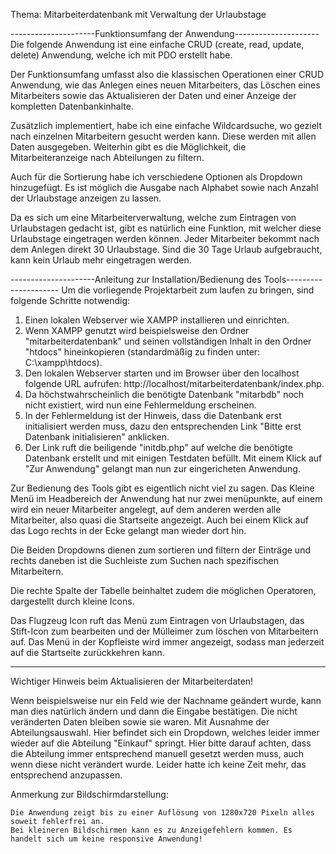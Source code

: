 Thema: Mitarbeiterdatenbank mit Verwaltung der Urlaubstage


---------------------Funktionsumfang der Anwendung---------------------
Die folgende Anwendung ist eine einfache CRUD (create, read, update, delete) Anwendung, welche ich mit PDO erstellt habe.

Der Funktionsumfang umfasst also die klassischen Operationen einer CRUD Anwendung, wie das Anlegen eines neuen Mitarbeiters,
das Löschen eines Mitarbeiters sowie das Aktualisieren der Daten und einer Anzeige der kompletten Datenbankinhalte.

Zusätzlich implementiert, habe ich eine einfache Wildcardsuche, wo gezielt nach einzelnen Mitarbeitern gesucht werden kann.
Diese werden mit allen Daten ausgegeben. Weiterhin gibt es die Möglichkeit, die Mitarbeiteranzeige nach Abteilungen zu filtern.

Auch für die Sortierung habe ich verschiedene Optionen als Dropdown hinzugefügt. Es ist möglich die Ausgabe nach Alphabet sowie nach Anzahl 
der Urlaubstage anzeigen zu lassen.

Da es sich um eine Mitarbeiterverwaltung, welche zum Eintragen von Urlaubstagen gedacht ist, gibt es natürlich eine Funktion, mit welcher diese
Urlaubstage eingetragen werden können. Jeder Mitarbeiter bekommt nach dem Anlegen direkt 30 Urlaubstage. Sind die 30 Tage Urlaub aufgebraucht, 
kann kein Urlaub mehr eingetragen werden.

---------------------Anleitung zur Installation/Bedienung des Tools---------------------
Um die vorliegende Projektarbeit zum laufen zu bringen, sind folgende Schritte notwendig:

1. Einen lokalen Webserver wie XAMPP installieren und einrichten.
2. Wenn XAMPP genutzt wird beispielsweise den Ordner "mitarbeiterdatenbank" und seinen vollständigen Inhalt in den Ordner "htdocs" hineinkopieren (standardmäßig zu finden unter: C:\xampp\htdocs).
3. Den lokalen Webserver starten und im Browser über den localhost folgende URL aufrufen: http://localhost/mitarbeiterdatenbank/index.php.
4. Da höchstwahrscheinlich die benötigte Datenbank "mitarbdb" noch nicht existiert, wird nun eine Fehlermeldung erscheinen.
5. In der Fehlermeldung ist der Hinweis, dass die Datenbank erst initialisiert werden muss, dazu den entsprechenden Link "Bitte erst Datenbank initialisieren" anklicken.
6. Der Link ruft die beiligende "initdb.php" auf welche die benötigte Datenbank erstellt und mit einigen Testdaten befüllt. Mit einem Klick auf "Zur Anwendung" gelangt man nun zur eingericheten Anwendung.

Zur Bedienung des Tools gibt es eigentlich nicht viel zu sagen. Das Kleine Menü im Headbereich der Anwendung hat nur zwei menüpunkte, auf einem wird ein neuer
Mitarbeiter angelegt, auf dem anderen werden alle Mitarbeiter, also quasi die Startseite angezeigt. Auch bei einem Klick auf das Logo rechts in der Ecke gelangt man wieder dort hin.

Die Beiden Dropdowns dienen zum sortieren und filtern der Einträge und rechts daneben ist die Suchleiste zum Suchen nach spezifischen Mitarbeitern.

Die rechte Spalte der Tabelle beinhaltet zudem die möglichen Operatoren, dargestellt durch kleine Icons.

Das Flugzeug Icon ruft das Menü zum Eintragen von Urlaubstagen, das Stift-Icon zum bearbeiten und der Mülleimer zum löschen von Mitarbeitern auf.
Das Menü in der Kopfleiste wird immer angezeigt, sodass man jederzeit auf die Startseite zurückkehren kann.

--------------------------------------------------------------------------------------------

Wichtiger Hinweis beim Aktualisieren der Mitarbeiterdaten!

Wenn beispielsweise nur ein Feld wie der Nachname geändert wurde, kann man dies natürlich ändern und dann die Eingabe bestätigen.
Die nicht veränderten Daten bleiben sowie sie waren. Mit Ausnahme der Abteilungsauswahl. Hier befindet sich ein Dropdown, welches 
leider immer wieder auf die Abteilung "Einkauf" springt. Hier bitte darauf achten, dass die Abteilung immer entsprechend manuell gesetzt
werden muss, auch wenn diese nicht verändert wurde. Leider hatte ich keine Zeit mehr, das entsprechend anzupassen.


Anmerkung zur Bildschirmdarstellung:

    Die Anwendung zeigt bis zu einer Auflösung von 1280x720 Pixeln alles soweit fehlerfrei an. 
    Bei kleineren Bildschirmen kann es zu Anzeigefehlern kommen. Es handelt sich um keine responsive Anwendung!
